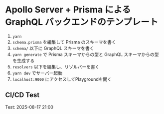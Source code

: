 # Apollo Server + Prisma による GraphQL バックエンドのテンプレート

1. `yarn`
2. `schema.prisma` を編集して Prisma のスキーマを書く
3. `schema/` 以下に GraphQL スキーマを書く
4. `yarn generate` で Prisma スキーマからの型と GraphQL スキーマからの型を生成する
5. `resolvers` 以下を編集し、リゾルバーを書く
6. `yarn dev` でサーバー起動
7. `localhost:9000` にアクセスしてPlaygroundを開く

## CI/CD Test
Test: 2025-08-17 21:00
